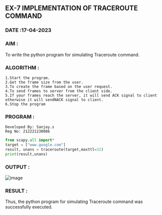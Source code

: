 ## EX-7 IMPLEMENTATION OF TRACEROUTE COMMAND
### DATE :17-04-2023

### AIM :

To write the python program for simulating Traceroute command.

### ALGORITHM :
```
1.Start the program.
2.Get the frame size from the user.
3.To create the frame based on the user request.
4.To send frames to server from the client side.
5.If your frames reach the server, it will send ACK signal to client otherwise it will sendNACK signal to client.
6.Stop the program
```
### PROGRAM :
```
Developed By: Sanjay.s
Reg No: 212221230086
```
```py
from scapy.all import*
target = ["www.google.com"]
result, unans = traceroute(target,maxttl=32)
print(result,unans)
```
### OUTPUT :

![image](https://user-images.githubusercontent.com/122860624/243070320-ea501bef-0826-4654-8c50-f3d582bc127c.png)

### RESULT :

Thus, the python program for simulating Traceroute command was successfully executed.
